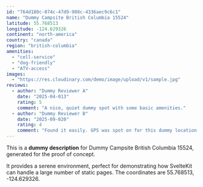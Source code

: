 ```yaml
---
id: "764d180c-074c-47d9-908c-4336aec9c6c1"
name: "Dummy Campsite British Columbia 15524"
latitude: 55.768513
longitude: -124.629326
continent: "north-america"
country: "canada"
region: "british-columbia"
amenities:
  - "cell-service"
  - "dog-friendly"
  - "ATV-access"
images:
  - "https://res.cloudinary.com/demo/image/upload/v1/sample.jpg"
reviews:
  - author: "Dummy Reviewer A"
    date: "2025-04-013"
    rating: 5
    comment: "A nice, quiet dummy spot with some basic amenities."
  - author: "Dummy Reviewer B"
    date: "2025-09-020"
    rating: 4
    comment: "Found it easily. GPS was spot on for this dummy location."
---
```


This is a **dummy description** for Dummy Campsite British Columbia 15524, generated for the proof of concept.

It provides a serene environment, perfect for demonstrating how SvelteKit can handle a large number of static pages. The coordinates are 55.768513, -124.629326.
